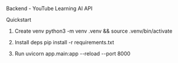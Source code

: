 Backend - YouTube Learning AI API

Quickstart

1) Create venv
python3 -m venv .venv && source .venv/bin/activate

2) Install deps
pip install -r requirements.txt

3) Run
uvicorn app.main:app --reload --port 8000

